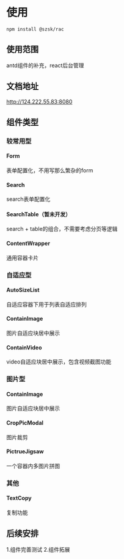 # 使用
`npm install @szsk/rac`

## 使用范围
antd组件的补充，react后台管理

## 文档地址
http://124.222.55.83:8080

## 组件类型
### 较常用型
#### Form
表单配置化，不用写那么繁杂的form
#### Search
search表单配置化
#### SearchTable（暂未开发）
search + table的组合，不需要考虑分页等逻辑
#### ContentWrapper
通用容器卡片

### 自适应型
#### AutoSizeList
自适应容器下用于列表自适应排列
#### ContainImage
图片自适应块居中展示
#### ContainVideo
video自适应块居中展示，包含视频截图功能
<!-- #### ContainAttach
图片或video自适应块居中展示，根据type自动区分 -->
<!-- #### FileSwiper
图片或video自适应宽度个数轮播 -->

### 图片型
#### ContainImage
图片自适应块居中展示
#### CropPicModal
图片裁剪
#### PictrueJigsaw
一个容器内多图片拼图

### 其他
#### TextCopy
复制功能
<!-- #### Permission（业务组件，暂不对外）
权限控制容器 -->

## 后续安排
1.组件完善测试
2.组件拓展
